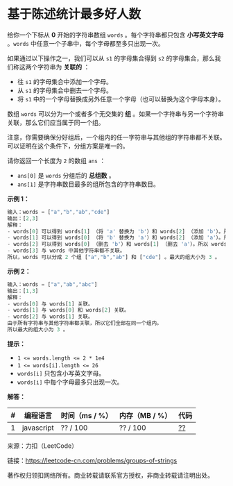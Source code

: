 # 基于陈述统计最多好人数

给你一个下标从 **0** 开始的字符串数组 `words` 。每个字符串都只包含 **小写英文字母** 。`words` 中任意一个子串中，每个字母都至多只出现一次。

如果通过以下操作之一，我们可以从 `s1` 的字母集合得到 `s2` 的字母集合，那么我们称这两个字符串为 **关联的** ：

- 往 `s1` 的字母集合中添加一个字母。
- 从 `s1` 的字母集合中删去一个字母。
- 将 `s1` 中的一个字母替换成另外任意一个字母（也可以替换为这个字母本身）。

数组 `words` 可以分为一个或者多个无交集的 **组** 。如果一个字符串与另一个字符串关联，那么它们应当属于同一个组。

注意，你需要确保分好组后，一个组内的任一字符串与其他组的字符串都不关联。可以证明在这个条件下，分组方案是唯一的。

请你返回一个长度为 `2` 的数组 `ans` ：

- `ans[0]` 是 `words` 分组后的 **总组数** 。
- `ans[1]` 是字符串数目最多的组所包含的字符串数目。

**示例 1：**

``` javascript
输入：words = ["a","b","ab","cde"]
输出：[2,3]
解释：
- words[0] 可以得到 words[1] （将 'a' 替换为 'b'）和 words[2] （添加 'b'）。所以 words[0] 与 words[1] 和 words[2] 关联。
- words[1] 可以得到 words[0] （将 'b' 替换为 'a'）和 words[2] （添加 'a'）。所以 words[1] 与 words[0] 和 words[2] 关联。
- words[2] 可以得到 words[0] （删去 'b'）和 words[1] （删去 'a'）。所以 words[2] 与 words[0] 和 words[1] 关联。
- words[3] 与 words 中其他字符串都不关联。
所以，words 可以分成 2 个组 ["a","b","ab"] 和 ["cde"] 。最大的组大小为 3 。
```

**示例 2：**

``` javascript
输入：words = ["a","ab","abc"]
输出：[1,3]
解释：
- words[0] 与 words[1] 关联。
- words[1] 与 words[0] 和 words[2] 关联。
- words[2] 与 words[1] 关联。
由于所有字符串与其他字符串都关联，所以它们全部在同一个组内。
所以最大的组大小为 3 。
```

**提示：**

- `1 <= words.length <= 2 * 1e4`
- `1 <= words[i].length <= 26`
- `words[i]` 只包含小写英文字母。
- `words[i]` 中每个字母最多只出现一次。

**解答：**

**#**|**编程语言**|**时间（ms / %）**|**内存（MB / %）**|**代码**
--|--|--|--|--
1|javascript|?? / 100|?? / 100|[??](./javascript/ac_v1.js)

来源：力扣（LeetCode）

链接：https://leetcode-cn.com/problems/groups-of-strings

著作权归领扣网络所有。商业转载请联系官方授权，非商业转载请注明出处。

